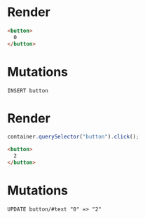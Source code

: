 # Render
```html
<button>
  0
</button>
```

# Mutations
```
INSERT button
```

# Render
```js
container.querySelector("button").click();
```
```html
<button>
  2
</button>
```

# Mutations
```
UPDATE button/#text "0" => "2"
```
